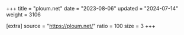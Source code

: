 +++
title = "ploum.net"
date = "2023-08-06"
updated = "2024-07-14"
weight = 3106

[extra]
source = "https://ploum.net/"
ratio = 100
size = 3
+++
